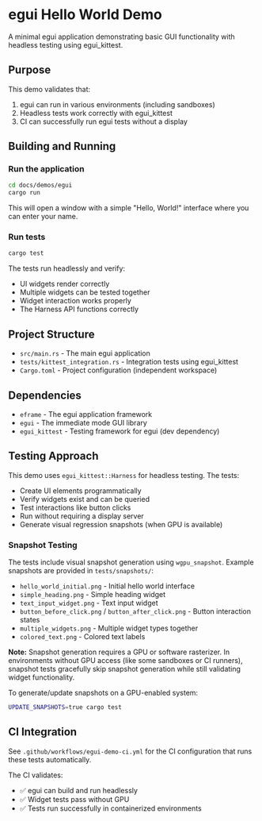 # egui Hello World Demo

A minimal egui application demonstrating basic GUI functionality with headless testing using egui_kittest.

## Purpose

This demo validates that:
1. egui can run in various environments (including sandboxes)
2. Headless tests work correctly with egui_kittest
3. CI can successfully run egui tests without a display

## Building and Running

### Run the application

```bash
cd docs/demos/egui
cargo run
```

This will open a window with a simple "Hello, World!" interface where you can enter your name.

### Run tests

```bash
cargo test
```

The tests run headlessly and verify:
- UI widgets render correctly
- Multiple widgets can be tested together
- Widget interaction works properly
- The Harness API functions correctly

## Project Structure

- `src/main.rs` - The main egui application
- `tests/kittest_integration.rs` - Integration tests using egui_kittest
- `Cargo.toml` - Project configuration (independent workspace)

## Dependencies

- `eframe` - The egui application framework
- `egui` - The immediate mode GUI library
- `egui_kittest` - Testing framework for egui (dev dependency)

## Testing Approach

This demo uses `egui_kittest::Harness` for headless testing. The tests:
- Create UI elements programmatically
- Verify widgets exist and can be queried
- Test interactions like button clicks
- Run without requiring a display server
- Generate visual regression snapshots (when GPU is available)

### Snapshot Testing

The tests include visual snapshot generation using `wgpu_snapshot`. Example snapshots are provided in `tests/snapshots/`:

- `hello_world_initial.png` - Initial hello world interface
- `simple_heading.png` - Simple heading widget
- `text_input_widget.png` - Text input widget
- `button_before_click.png` / `button_after_click.png` - Button interaction states
- `multiple_widgets.png` - Multiple widget types together
- `colored_text.png` - Colored text labels

**Note:** Snapshot generation requires a GPU or software rasterizer. In environments without GPU access (like some sandboxes or CI runners), snapshot tests gracefully skip snapshot generation while still validating widget functionality.

To generate/update snapshots on a GPU-enabled system:
```bash
UPDATE_SNAPSHOTS=true cargo test
```

## CI Integration

See `.github/workflows/egui-demo-ci.yml` for the CI configuration that runs these tests automatically.

The CI validates:
- ✅ egui can build and run headlessly
- ✅ Widget tests pass without GPU
- ✅ Tests run successfully in containerized environments
